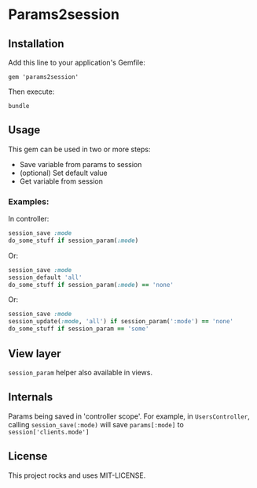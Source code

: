 # Params2session

## Installation

Add this line to your application's Gemfile:

    gem 'params2session'

Then execute:

    bundle

## Usage

This gem can be used in two or more steps:

* Save variable from params to session
* (optional) Set default value
* Get variable from session

### Examples:

In controller:

```ruby
session_save :mode
do_some_stuff if session_param(:mode)
```

Or:

```ruby
session_save :mode
session_default 'all'
do_some_stuff if session_param(:mode) == 'none'
```

Or:

```ruby
session_save :mode
session_update(:mode, 'all') if session_param(':mode') == 'none'
do_some_stuff if session_param == 'some'
```

## View layer

`session_param` helper also available in views.

## Internals

Params being saved in 'controller scope'. For example, in `UsersController`,
calling `session_save(:mode)` will save `params[:mode]` to `session['clients.mode']`

## License

This project rocks and uses MIT-LICENSE.